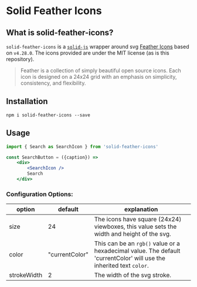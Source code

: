 # Solid Feather Icons

## What is solid-feather-icons?

`solid-feather-icons` is a [`solid-js`](https://github.com/ryansolid/solid) wrapper around svg [Feather Icons](https://feathericons.com) based on `v4.28.0`. The icons provided are under the MIT license (as is this repository).

> Feather is a collection of simply beautiful open source icons. Each icon is designed on a 24x24 grid with an emphasis on simplicity, consistency, and flexibility.

## Installation

```
npm i solid-feather-icons --save
```

## Usage

```jsx
import { Search as SearchIcon } from 'solid-feather-icons'

const SearchButton = ({caption}) =>
	<div>
		<SearchIcon />
		Search
	</div>
```

### Configuration Options:

| option | default | explanation |
| --- | --- | --- |
| size | 24 | The icons have square (24x24) viewboxes, this value sets the width and height of the svg. |
| color | "currentColor" | This can be an `rgb()` value or a hexadecimal value. The default 'currentColor' will use the inherited text `color`. |
| strokeWidth | 2 | The width of the svg stroke. |
